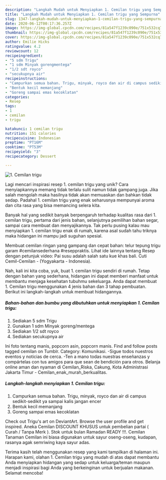 ```yaml
---
description: "Langkah Mudah untuk Menyiapkan 1. Cemilan trigu yang Sempurna"
title: "Langkah Mudah untuk Menyiapkan 1. Cemilan trigu yang Sempurna"
slug: 1347-langkah-mudah-untuk-menyiapkan-1-cemilan-trigu-yang-sempurna
date: 2020-06-12T00:17:36.257Z
image: https://img-global.cpcdn.com/recipes/81a547f1239c090e/751x532cq70/1-cemilan-trigu-foto-resep-utama.jpg
thumbnail: https://img-global.cpcdn.com/recipes/81a547f1239c090e/751x532cq70/1-cemilan-trigu-foto-resep-utama.jpg
cover: https://img-global.cpcdn.com/recipes/81a547f1239c090e/751x532cq70/1-cemilan-trigu-foto-resep-utama.jpg
author: Emilie Hicks
ratingvalue: 4.2
reviewcount: 12
recipeingredient:
- "5 sdm Trigu"
- "1 sdm Minyak gorengmentega"
- "1/2 sdt royco"
- "secukupnya air"
recipeinstructions:
- "Campurkan semua bahan. Trigu, minyak, royco dan air di campus sedikit-sedikit ya sampai kalis jangan encer"
- "Bentuk kecil memanjang"
- "Goreng sampai emas kecoklatan"
categories:
- Resep
tags:
- 1
- cemilan
- trigu

katakunci: 1 cemilan trigu 
nutrition: 151 calories
recipecuisine: Indonesian
preptime: "PT16M"
cooktime: "PT53M"
recipeyield: "3"
recipecategory: Dessert

---
```



![1. Cemilan trigu](https://img-global.cpcdn.com/recipes/81a547f1239c090e/751x532cq70/1-cemilan-trigu-foto-resep-utama.jpg)

Lagi mencari inspirasi resep 1. cemilan trigu yang unik? Cara menyiapkannya memang tidak terlalu sulit namun tidak gampang juga. Jika salah mengolah maka hasilnya tidak akan memuaskan dan bahkan tidak sedap. Padahal 1. cemilan trigu yang enak seharusnya mempunyai aroma dan cita rasa yang bisa memancing selera kita.

Banyak hal yang sedikit banyak berpengaruh terhadap kualitas rasa dari 1. cemilan trigu, pertama dari jenis bahan, selanjutnya pemilihan bahan segar, sampai cara membuat dan menyajikannya. Tak perlu pusing kalau mau menyiapkan 1. cemilan trigu enak di rumah, karena asal sudah tahu triknya maka hidangan ini mampu jadi suguhan spesial.

Membuat cemilan ringan yang gampang dan cepat bahan: telur tepung trigu garam #cemilansederhana #reseppraktis. Lihat ide lainnya tentang Resep dengan petunjuk video: Pai susu adalah salah satu kue khas bali. Cuti Cemil-Cemilan - (Yogyakarta - Indonesia).


Nah, kali ini kita coba, yuk, buat 1. cemilan trigu sendiri di rumah. Tetap dengan bahan yang sederhana, hidangan ini dapat memberi manfaat untuk membantu menjaga kesehatan tubuhmu sekeluarga. Anda dapat membuat 1. Cemilan trigu menggunakan 4 jenis bahan dan 3 tahap pembuatan. Berikut ini langkah-langkah untuk membuat hidangannya.

<!--inarticleads1-->

##### Bahan-bahan dan bumbu yang dibutuhkan untuk menyiapkan 1. Cemilan trigu:

1. Sediakan 5 sdm Trigu
1. Gunakan 1 sdm Minyak goreng/mentega
1. Sediakan 1/2 sdt royco
1. Sediakan secukupnya air


Ini foto tentang manis, popcorn asin, popcorn manis. Find and follow posts tagged cemilan on Tumblr. Category: Komunikasi. -Sigue todos nuestros eventos y noticias de cerca. -Ten a mano todas nuestras enseñanzas y compártelas con tus amigos para que sean de bendición para otros. Belanja online aman dan nyaman di Cemilan_Riska, Cakung, Kota Administrasi Jakarta Timur - Cemilan_enak_murah_berkualitas. 

<!--inarticleads2-->

##### Langkah-langkah menyiapkan 1. Cemilan trigu:

1. Campurkan semua bahan. Trigu, minyak, royco dan air di campus sedikit-sedikit ya sampai kalis jangan encer
1. Bentuk kecil memanjang
1. Goreng sampai emas kecoklatan


Check out Trigu&#39;s art on DeviantArt. Browse the user profile and get inspired. Aneka Cemilan DISCOUNT KHUSUS untuk pembelian partai ( Curah / Tanpa Merk ). Stok untuk bulan Ramadan READY !!!. Cemilan Tanaman Cemilan ini biasa digunakan untuk sayur oseng-oseng, kudapan, rasanya agak semriwing kaya sayur adas. 

Terima kasih telah menggunakan resep yang kami tampilkan di halaman ini. Harapan kami, olahan 1. Cemilan trigu yang mudah di atas dapat membantu Anda menyiapkan hidangan yang sedap untuk keluarga/teman maupun menjadi inspirasi bagi Anda yang berkeinginan untuk berjualan makanan. Selamat mencoba!
